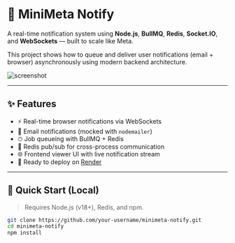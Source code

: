 # 🔔 MiniMeta Notify

A real-time notification system using **Node.js**, **BullMQ**, **Redis**, **Socket.IO**, and **WebSockets** — built to scale like Meta.

This project shows how to queue and deliver user notifications (email + browser) asynchronously using modern backend architecture.

![screenshot](https://raw.githubusercontent.com/your-username/minimeta-notify/main/docs/screenshot.png)

---

## ✨ Features

- ⚡ Real-time browser notifications via WebSockets
- 📨 Email notifications (mocked with `nodemailer`)
- ⏱ Job queueing with BullMQ + Redis
- 📡 Redis pub/sub for cross-process communication
- 🌐 Frontend viewer UI with live notification stream
- 🔁 Ready to deploy on [Render](https://render.com)

---

## 🚀 Quick Start (Local)

> Requires Node.js (v18+), Redis, and npm.

```bash
git clone https://github.com/your-username/minimeta-notify.git
cd minimeta-notify
npm install
